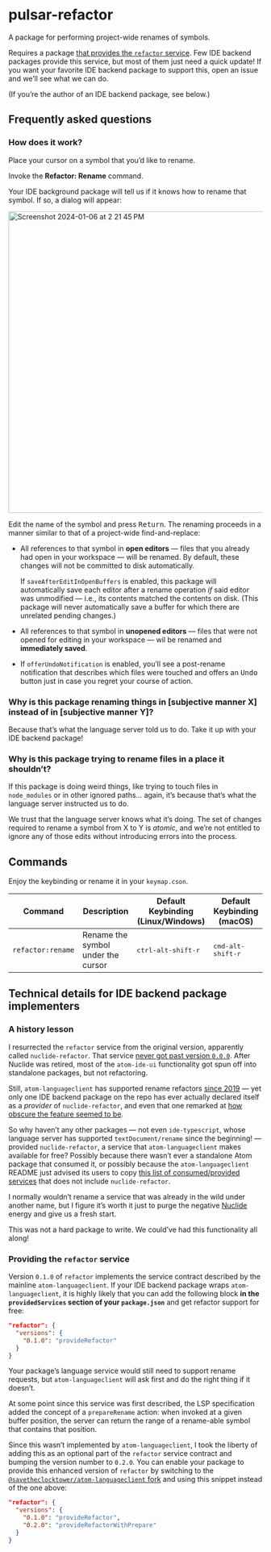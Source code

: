 # pulsar-refactor

A package for performing project-wide renames of symbols.

Requires a package [that provides the `refactor` service](https://web.pulsar-edit.dev/packages?serviceType=provided&service=refactor). Few IDE backend packages provide this service,  but most of them just need a quick update! If you want your favorite IDE backend package to support this, open an issue and we’ll see what we can do.

(If you’re the author of an IDE backend package, see below.)

## Frequently asked questions

### How does it work?

Place your cursor on a symbol that you’d like to rename.

Invoke the **Refactor: Rename** command.

Your IDE background package will tell us if it knows how to rename that symbol. If so, a dialog will appear:

<p><img width="598" alt="Screenshot 2024-01-06 at 2 21 45 PM" src="https://github.com/pulsar-edit/pulsar/assets/3450/db4c344d-9331-4a2a-bf06-430ca34e90d3"></p>

Edit the name of the symbol and press <kbd>Return</kbd>. The renaming proceeds in a manner similar to that of a project-wide find-and-replace:

* All references to that symbol in **open editors** — files that you already had open in your workspace — will be renamed. By default, these changes will not be committed to disk automatically.

  If `saveAfterEditInOpenBuffers` is enabled, this package will automatically save each editor after a rename operation _if_ said editor was unmodified — i.e., its contents matched the contents on disk. (This package will never automatically save a buffer for which there are unrelated pending changes.)

* All references to that symbol in **unopened editors** — files that were not opened for editing in your workspace — wil be renamed and **immediately saved**.

* If `offerUndoNotification` is enabled, you’ll see a post-rename notification that describes which files were touched and offers an <kbd>Undo</kbd> button just in case you regret your course of action.

### Why is this package renaming things in [subjective manner X] instead of in [subjective manner Y]?

Because that’s what the language server told us to do. Take it up with your IDE backend package!

### Why is this package trying to rename files in a place it shouldn’t?

If this package is doing weird things, like trying to touch files in `node_modules` or in other ignored paths… again, it’s because that’s what the language server instructed us to do.

We trust that the language server knows what it’s doing. The set of changes required to rename a symbol from X to Y is _atomic_, and we’re not entitled to ignore any of those edits without introducing errors into the process.

## Commands

Enjoy the keybinding or rename it in your `keymap.cson`.

|Command|Description|Default Keybinding (Linux/Windows)| Default Keybinding (macOS)|
|-------|-----------|--------------------------|------------------|
|`refactor:rename`  |Rename the symbol under the cursor|<kbd>ctrl-alt-shift-r</kbd>|<kbd>cmd-alt-shift-r</kbd>|


## Technical details for IDE backend package implementers

### A history lesson

I resurrected the `refactor` service from the original version, apparently called `nuclide-refactor`. That service [never got past version `0.0.0`](https://github.com/facebookarchive/atom-ide-ui/blob/710f8477607d3788aeadcbdd55079925241ce40d/modules/atom-ide-ui/pkg/atom-ide-refactor/package.json). After Nuclide was retired, most of the `atom-ide-ui` functionality got spun off into standalone packages, but not refactoring.

Still, `atom-languageclient` has supported rename refactors [since 2019](https://github.com/atom/atom-languageclient/pull/270) — yet only one IDE backend package on the repo has ever actually declared itself as a _provider_ of `nuclide-refactor`, and even that one remarked at [how obscure the feature seemed to be](https://github.com/ayame113/atom-ide-deno/blob/main/package.json#L141).

So why haven’t any other packages — not even `ide-typescript`, whose language server has supported `textDocument/rename` since the beginning! — provided `nuclide-refactor`, a service that `atom-languageclient` makes available for free? Possibly because there wasn’t ever a standalone Atom package that consumed it, or possibly because the `atom-languageclient` README just advised its users to copy [this list of consumed/provided services](https://github.com/atom/ide-csharp/blob/master/package.json) that does not include `nuclide-refactor`.

I normally wouldn’t rename a service that was already in the wild under another name, but I figure it’s worth it just to purge the negative [Nuclide](https://nuclide.io/) energy and give us a fresh start.

This was not a hard package to write. We could’ve had this functionality all along!

### Providing the `refactor` service

Version `0.1.0` of `refactor` implements the service contract described by the mainline `atom-languageclient`. If your IDE backend package wraps `atom-languageclient`, it is highly likely that you can add the following block **in the `providedServices` section of your `package.json`** and get refactor support for free:

```json
"refactor": {
  "versions": {
    "0.1.0": "provideRefactor"
  }
}
```

Your package’s language service would still need to support rename requests, but `atom-languageclient` will ask first and do the right thing if it doesn’t.

At some point since this service was first described, the LSP specification added the concept of a `prepareRename` action: when invoked at a given buffer position, the server can return the range of a rename-able symbol that contains that position.

Since this wasn’t implemented by `atom-languageclient`, I took the liberty of adding this as an optional part of the `refactor` service contract and bumping the version number to `0.2.0`. You can enable your package to provide this enhanced version of `refactor` by switching to the [`@savetheclocktower/atom-languageclient` fork](https://www.npmjs.com/package/@savetheclocktower/atom-languageclient) and using this snippet instead of the one above:

```json
"refactor": {
  "versions": {
    "0.1.0": "provideRefactor",
    "0.2.0": "provideRefactorWithPrepare"
  }
}
```

